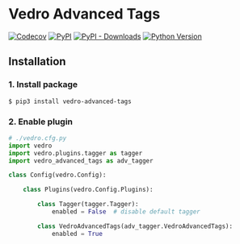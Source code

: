 # Vedro Advanced Tags

[![Codecov](https://img.shields.io/codecov/c/github/vedro-universe/vedro-advanced-tags/master.svg?style=flat-square)](https://codecov.io/gh/vedro-universe/vedro-advanced-tags)
[![PyPI](https://img.shields.io/pypi/v/vedro-advanced-tags.svg?style=flat-square)](https://pypi.python.org/pypi/vedro-advanced-tags/)
[![PyPI - Downloads](https://img.shields.io/pypi/dm/vedro-advanced-tags?style=flat-square)](https://pypi.python.org/pypi/vedro-advanced-tags/)
[![Python Version](https://img.shields.io/pypi/pyversions/vedro-advanced-tags.svg?style=flat-square)](https://pypi.python.org/pypi/vedro-advanced-tags/)

## Installation

### 1. Install package

```shell
$ pip3 install vedro-advanced-tags
```

### 2. Enable plugin

```python
# ./vedro.cfg.py
import vedro
import vedro.plugins.tagger as tagger
import vedro_advanced_tags as adv_tagger

class Config(vedro.Config):

    class Plugins(vedro.Config.Plugins):

        class Tagger(tagger.Tagger):
            enabled = False  # disable default tagger

        class VedroAdvancedTags(adv_tagger.VedroAdvancedTags):
            enabled = True

```
